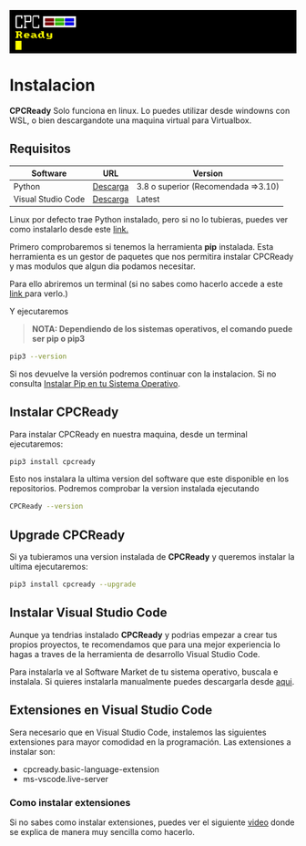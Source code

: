 
<p align="center"><img src="images/logo.png" alt="CPCReady" style="display: block; margin: 0 auto" /></p>

# Instalacion

**CPCReady** Solo funciona en linux. Lo puedes utilizar desde windowns con WSL, o bien descargandote una maquina virtual para Virtualbox. 

## Requisitos

| Software | URL |Version |
| ------ | ------ | ------ |
| Python | [Descarga](https://www.python.org/downloads/) | 3.8 o superior (Recomendada =>3.10)|
| Visual Studio Code |[Descarga](https://www.python.org/downloads/) | Latest|

Linux por defecto trae Python instalado, pero si no lo tubieras, puedes ver como instalarlo desde este [link.](https://www.ionos.es/digitalguide/paginas-web/desarrollo-web/instalar-python/)

Primero comprobaremos si tenemos la herramienta **pip** instalada. Esta herramienta es un gestor de paquetes que nos permitira instalar CPCReady y mas modulos que algun dia podamos necesitar. 

Para ello abriremos un terminal (si no sabes como hacerlo accede a este [link ](https://www.ionos.es/ayuda/correo/solucion-de-problemas-correo-basiccorreo-profesional/abrir-la-linea-de-comandos-terminal/#:~:text=Abrir%20la%20l%C3%ADnea%20de%20comandos%20en%20Windows,entrada%20con%20la%20tecla%20Enter.) para verlo.)

Y ejecutaremos

> **NOTA: 
Dependiendo de los sistemas operativos, el comando puede ser pip o pip3**
>
```sh
pip3 --version
```
Si nos devuelve la versión podremos continuar con la instalacion. Si no consulta [Instalar Pip en tu Sistema Operativo](https://tecnonucleous.com/2018/01/28/como-instalar-pip-para-python-en-windows-mac-y-linux/).

## Instalar CPCReady

Para instalar CPCReady en nuestra maquina, desde un terminal ejecutaremos:

```sh
pip3 install cpcready
```
Esto nos instalara la ultima version del software que este disponible en los repositorios. Podremos comprobar la version instalada ejecutando

```sh
CPCReady --version
```

## Upgrade CPCReady

Si ya tubieramos una version instalada de **CPCReady** y queremos instalar la ultima ejecutaremos:

```sh
pip3 install cpcready --upgrade
```

## Instalar Visual Studio Code

Aunque ya tendrias instalado **CPCReady** y podrias empezar a crear tus propios proyectos, te recomendamos que para una mejor experiencia lo hagas a traves de la herramienta de desarrollo Visual Studio Code.

Para instalarla ve al Software Market de tu sistema operativo, buscala e instalala. Si quieres instalarla manualmente puedes descargarla desde [aqui](https://code.visualstudio.com/downloads/).


## Extensiones en Visual Studio Code

Sera necesario que en Visual Studio Code, instalemos las siguientes extensiones para mayor comodidad en la programación. Las extensiones a instalar son:

- cpcready.basic-language-extension
- ms-vscode.live-server

### Como instalar extensiones

Si no sabes como instalar extensiones, puedes ver el siguiente [video](https://www.youtube.com/watch?app=desktop&v=kY02vXiIkqE/) donde se explica de manera muy sencilla como hacerlo.

